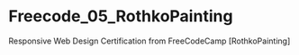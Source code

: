 # Freecode_05_RothkoPainting
Responsive Web Design Certification from FreeCodeCamp [RothkoPainting] 
